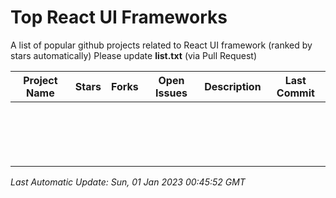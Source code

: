 # Top React UI Frameworks

A list of popular github projects related to React UI framework (ranked by stars automatically)
Please update **list.txt** (via Pull Request)

| Project Name | Stars | Forks | Open Issues | Description | Last Commit |
| ------------ | ----- | ----- | ----------- | ----------- | ----------- |
| []() ||||||
| []() ||||||
| []() ||||||
| []() ||||||
| []() ||||||
| []() ||||||
| []() ||||||
| []() ||||||
| []() ||||||
| []() ||||||
| []() ||||||
| []() ||||||
| []() ||||||
| []() ||||||
| []() ||||||
| []() ||||||
| []() ||||||

*Last Automatic Update: Sun, 01 Jan 2023 00:45:52 GMT*